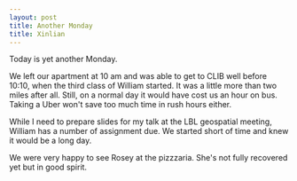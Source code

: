 ```yaml
---
layout: post
title: Another Monday
title: Xinlian
---
```


Today is yet another Monday.

We left our apartment at 10 am and was able to get to CLIB well before 10:10, when the third class of William started.  It was a little more than two miles after all.  Still, on a normal day it would have cost us an hour on bus.  Taking a Uber won't save too much time in rush hours either.

While I need to prepare slides for my talk at the LBL geospatial meeting, William has a number of assignment due.  We started short of time and knew it would be a long day.

We were very happy to see Rosey at the pizzzaria.  She's not fully recovered yet but in good spirit.
